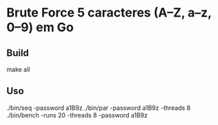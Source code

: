 # Brute Force 5 caracteres (A–Z, a–z, 0–9) em Go

## Build
make all

## Uso
./bin/seq -password a1B9z
./bin/par -password a1B9z -threads 8
./bin/bench -runs 20 -threads 8 -password a1B9z
